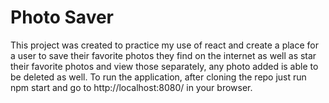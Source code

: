 Photo Saver
====================


This project was created to practice my use of react and create a place for a user to save their favorite photos they find on the internet as well as star their favorite photos and view those separately, any photo added is able to be deleted as well. To run the application, after cloning the repo just run npm start and go to http://localhost:8080/ in your browser.
